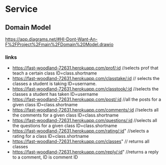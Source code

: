  # Service

## Domain Model
https://app.diagrams.net/#HI-Dont-Want-An-F%2FProject%2Fmain%2FDomain%20Model.drawio


### links   
- https://fast-woodland-72631.herokuapp.com/prof/:id             //selects prof that teach a certain class ID=class.shortname
- https://fast-woodland-72631.herokuapp.com/classtake/:id   // selects the classes a student is taking ID=username. 
- https://fast-woodland-72631.herokuapp.com/classtook/:id   //selects the classes a student has taken  ID=username 
- https://fast-woodland-72631.herokuapp.com/post/:id         //all the posts for a given class  ID=class.shortname
- https://fast-woodland-72631.herokuapp.com/comments/:id //selects all the comments for a given class ID=class.shortname
- https://fast-woodland-72631.herokuapp.com/questions/:id  //selects all the questions for a given class  ID=class.shortname
- https://fast-woodland-72631.herokuapp.com/rating/:id"   //selects a rating for a class   ID=class.shortname
- https://fast-woodland-72631.herokuapp.com/classes"      // returns all classes 
- https://fast-woodland-72631.herokuapp.com/reply/:id"  //returns a reply to a comment, ID is comment ID


